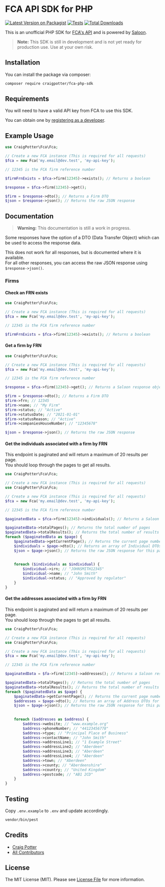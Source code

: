 # FCA API SDK for PHP
[![Latest Version on Packagist](https://img.shields.io/packagist/v/craigpotter/fca-php-sdk.svg?style=flat-square)](https://packagist.org/packages/craigpotter/fca-php-sdk)
[![Tests](https://img.shields.io/github/actions/workflow/status/craigpotter/fca-php-sdk/tests.yml?branch=main&label=tests&style=flat-square)](https://github.com/craigpotter/fca-php-sdk/actions/workflows/tests.yml)
[![Total Downloads](https://img.shields.io/packagist/dt/craigpotter/fca-php-sdk.svg?style=flat-square)](https://packagist.org/packages/craigpotter/fca-php-sdk)


This is an unofficial PHP SDK for [FCA's API](https://register.fca.org.uk/Developer/s/) and is powered by [Saloon](https://github.com/Sammyjo20/Saloon).

> **Note:** This SDK is still in development and is not yet ready for production use.
> Use at your own risk.

## Installation

You can install the package via composer:

```bash
composer require craigpotter/fca-php-sdk
```

## Requirements

You will need to have a valid API key from FCA to use this SDK. 

You can obtain one by [registering as a developer](https://register.fca.org.uk/Developer/s/).

## Example Usage

``` php
use CraigPotter\Fca\Fca;

// Create a new FCA instance (This is required for all requests)
$fca = new Fca('my.email@dev.test', 'my-api-key');

// 12345 is the FCA firm reference number

$firmFrnExists = $fca->firm(12345)->exists(); // Returns a boolean

$response = $fca->firm(12345)->get();

$firm = $response->dto(); // Returns a Firm DTO
$json = $response->json(); // Returns the raw JSON response
```

## Documentation

> **Warning:** This documentation is still a work in progress.

Some responses have the option of a DTO (Data Transfer Object) which can be used to access the response data.

This does not work for all responses, but is documented where it is available.  
For all other responses, you can access the raw JSON response using `$response->json()`.

### Firms

#### Check an FRN exists
```php
use CraigPotter\Fca\Fca;

// Create a new FCA instance (This is required for all requests)
$fca = new Fca('my.email@dev.test', 'my-api-key');

// 12345 is the FCA firm reference number

$firmFrnExists = $fca->firm(12345)->exists(); // Returns a boolean
```

#### Get a firm by FRN
```php
use CraigPotter\Fca\Fca;

// Create a new FCA instance (This is required for all requests)
$fca = new Fca('my.email@dev.test', 'my-api-key');

// 12345 is the FCA firm reference number

$response = $fca->firm(12345)->get(); // Returns a Saloon response object

$firm = $response->dto(); // Returns a Firm DTO
$firm->frn; // 12345
$firm->name; // "My Firm"
$firm->status; // "Active"
$firm->statusDate; // "2021-01-01"
$firm->statusReason; // "Active"
$firm->companiesHouseNumber; // "12345678"

$json = $response->json(); // Returns the raw JSON response
```

#### Get the individuals associated with a firm by FRN
This endpoint is paginated and will return a maximum of 20 results per page.  
You should loop through the pages to get all results.
```php
use CraigPotter\Fca\Fca;

// Create a new FCA instance (This is required for all requests)
use CraigPotter\Fca\Fca;

// Create a new FCA instance (This is required for all requests)
$fca = new Fca('my.email@dev.test', 'my-api-key');

// 12345 is the FCA firm reference number

$paginatedData = $fca->firm(12345)->individuals(); // Returns a Saloon response object

$paginatedData->totalPages(); // Returns the total number of pages
$paginatedData->totalResults(); // Returns the total number of results
foreach ($paginatedData as $page) {
    $paginatedData->getCurrentPage(); // Returns the current page number
    $individuals = $page->dto(); // Returns an array of Individual DTOs for this page
    $json = $page->json(); // Returns the raw JSON response for this page
    
    
    foreach ($individuals as $individual) {
        $individual->irn; // "JOHNSMITH12345"
        $individual->name; // "John Smith"
        $individual->status; // "Approved by regulator"
    }
}
```

#### Get the addresses associated with a firm by FRN
This endpoint is paginated and will return a maximum of 20 results per page.  
You should loop through the pages to get all results.
```php
use CraigPotter\Fca\Fca;

// Create a new FCA instance (This is required for all requests)
use CraigPotter\Fca\Fca;

// Create a new FCA instance (This is required for all requests)
$fca = new Fca('my.email@dev.test', 'my-api-key');

// 12345 is the FCA firm reference number

$paginatedData = $fa->firm(12345)->addresses(); // Returns a Saloon response object

$paginatedData->totalPages(); // Returns the total number of pages
$paginatedData->totalResults(); // Returns the total number of results
foreach ($paginatedData as $page) {
    $paginatedData->getCurrentPage(); // Returns the current page number
    $addresses = $page->dto(); // Returns an array of Address DTOs for this page
    $json = $page->json(); // Returns the raw JSON response for this page
    
    
    foreach ($addresses as $address) {
        $address->website; // "www.example.org"
        $address->phoneNumber; // "44123456778"
        $address->type; // "Principal Place of Business"
        $address->contactName; // "John Smith"
        $address->addressLine1; // "1 Example Street"
        $address->addressLine2; // "Aberdeen"
        $address->addressLine3; // "Aberdeen"
        $address->addressLine4; // "Aberdeen"
        $address->town; // "Aberdeen"
        $address->county; // "Aberdeenshire"
        $address->country; // "United Kingdom"
        $address->postcode; // "AB1 2CD"
    }
}
```

## Testing

Copy `.env.example` to `.env` and update accordingly.
```bash
vendor/bin/pest
```

## Credits

- [Craig Potter](https://github.com/craigpotter)
- [All Contributors](../../../contributors)

## License

The MIT License (MIT). Please see [License File](../LICENSE.md) for more information.

